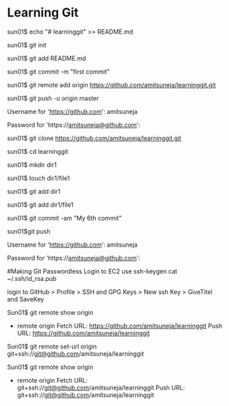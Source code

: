 # Learning Git
sun01$ echo "# learninggit" >> README.md


sun01$ git init



sun01$ git add README.md




sun01$ git commit -m "first commit"



sun01$ git remote add origin https://github.com/amitsuneja/learninggit.git



sun01$ git push -u origin master

Username for 'https://github.com': amitsuneja

Password for 'https://amitsuneja@github.com':






sun01$ git clone https://github.com/amitsuneja/learninggit.git

sun01$ cd learninggit

sun01$ mkdir dir1

sun01$ touch dir1/file1


sun01$ git add dir1

sun01$ git add dir1/file1



sun01$ git commit -am "My 6th commit"



sun01$git push

Username for 'https://github.com': amitsuneja

Password for 'https://amitsuneja@github.com':



#Making Git Passwordless
Login to EC2
use ssh-keygen
cat ~/.ssh/id_rsa.pub

login to GitHub > Profile > SSH and GPG Keys > New ssh Key > GiveTitel and SaveKey 

Sun01$ git remote show origin
* remote origin
  Fetch URL: https://github.com/amitsuneja/learninggit
  Push  URL: https://github.com/amitsuneja/learninggit

Sun01$ git remote set-url origin git+ssh://git@github.com/amitsuneja/learninggit


Sun01$ git remote show origin
* remote origin
  Fetch URL: git+ssh://git@github.com/amitsuneja/learninggit
  Push  URL: git+ssh://git@github.com/amitsuneja/learninggit
